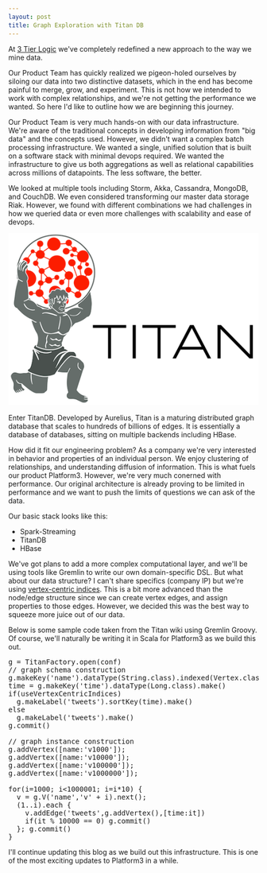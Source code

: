 ```yaml
---
layout: post
title: Graph Exploration with Titan DB
---
```


At <a href="http://3tierlogic.com/">3 Tier Logic</a> we've completely redefined a new approach to the way we mine data. 

Our Product Team has quickly realized we pigeon-holed ourselves by siloing our data into two distinctive datasets, which in the end has become painful to merge, grow, and experiment. This is not how we intended to work with complex relationships, and we're not getting the performance we wanted. So here I'd like to outline how we are beginning this journey.

Our Product Team is very much hands-on with our data infrastructure. We're aware of the traditional concepts in developing information from "big data" and the concepts used. However, we didn't want a complex batch processing infrastructure. We wanted a single, unified solution that is built on a software stack with minimal devops required. We wanted the infrastructure to give us both aggregations as well as relational capabilities across millions of datapoints. The less software, the better.

We looked at multiple tools including Storm, Akka, Cassandra, MongoDB, and CouchDB. We even considered transforming our master data storage Riak. However, we found with different combinations we had challenges in how we queried data or even more challenges with scalability and ease of devops.

<img src="/uploads/titanlogo.png">

Enter TitanDB. Developed by Aurelius, Titan is a maturing distributed graph database that scales to hundreds of billions of edges. It is essentially a database of databases, sitting on multiple backends including HBase.

How did it fit our engineering problem? As a company we're very interested in behavior and properties of an individual person. We enjoy clustering of relationships, and understanding diffusion of information. This is what fuels our product Platform3. However, we're very much conerned with performance. Our original architecture is already proving to be limited in performance and we want to push the limits of questions we can ask of the data.

Our basic stack looks like this:

+ Spark-Streaming
+ TitanDB
+ HBase

We've got plans to add a more complex computational layer, and we'll be using tools like Gremlin to write our own domain-specific DSL. But what about our data structure? I can't share specifics (company IP) but we're using <a href="https://github.com/thinkaurelius/titan/wiki/Vertex-Centric-Indices">vertex-centric indices</a>. This is a bit more advanced than the node/edge structure since we can create vertex edges, and assign properties to those edges. However, we decided this was the best way to squeeze more juice out of our data.

Below is some sample code taken from the Titan wiki using Gremlin Groovy. Of course, we'll naturally be writing it in Scala for Platform3 as we build this out.
<pre>
g = TitanFactory.open(conf)
// graph schema construction
g.makeKey('name').dataType(String.class).indexed(Vertex.class).make()
time = g.makeKey('time').dataType(Long.class).make()
if(useVertexCentricIndices)
  g.makeLabel('tweets').sortKey(time).make()
else 
  g.makeLabel('tweets').make()
g.commit()

// graph instance construction
g.addVertex([name:'v1000']);
g.addVertex([name:'v10000']);
g.addVertex([name:'v100000']);
g.addVertex([name:'v1000000']);

for(i=1000; i<1000001; i=i*10) {
  v = g.V('name','v' + i).next();
  (1..i).each {
    v.addEdge('tweets',g.addVertex(),[time:it])
    if(it % 10000 == 0) g.commit()
  }; g.commit()
}
</pre>

I'll continue updating this blog as we build out this infrastructure. This is one of the most exciting updates to Platform3 in a while.